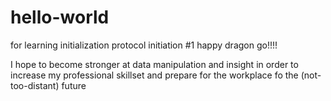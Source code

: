 # hello-world
for learning initialization protocol initiation #1 happy dragon go!!!!

I hope to become stronger at data manipulation and insight in order to increase my professional skillset and prepare for the workplace fo the (not-too-distant) future
